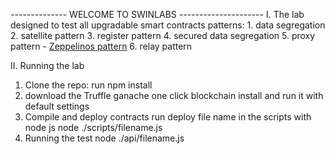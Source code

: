-------------- WELCOME TO SWINLABS ---------------------
I. The lab designed to test all upgradable smart contracts patterns:
    1. data segregation 
    2. satellite pattern
    3. register pattern
    4. secured data segregation
    5. proxy pattern - [Zeppelinos pattern](https://blog.zeppelinos.org/proxy-patterns/)
    6. relay pattern

II. Running the lab
1. Clone the repo:
    run npm install
2. download the Truffle ganache one click blockchain
    install and run it with default settings
3. Compile and deploy contracts
    run deploy file name in the scripts with node js
        node ./scripts/filename.js
4. Running the test
    node ./api/filename.js

